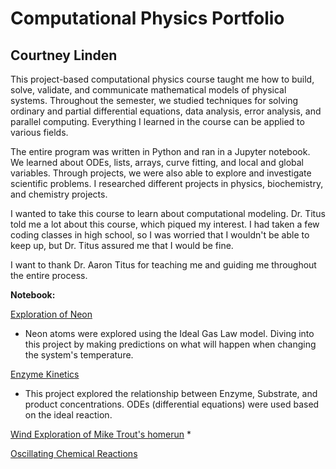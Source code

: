 # Computational Physics Portfolio
## Courtney Linden

This project-based computational physics course taught me how to build, solve, validate, and communicate mathematical models of physical systems. Throughout the semester, we studied techniques for solving ordinary and partial differential equations, data analysis, error analysis, and parallel computing. Everything I learned in the course can be applied to various fields.

The entire program was written in Python and ran in a Jupyter notebook. We learned about ODEs, lists, arrays, curve fitting, and local and global variables. Through projects, we were also able to explore and investigate scientific problems. I researched different projects in physics, biochemistry, and chemistry projects.

I wanted to take this course to learn about computational modeling. Dr. Titus told me a lot about this course, which piqued my interest. I had taken a few coding classes in high school, so I was worried that I wouldn't be able to keep up, but Dr. Titus assured me that I would be fine.

I want to thank Dr. Aaron Titus for teaching me and guiding me throughout the entire process.


**Notebook:**

[Exploration of Neon](https://github.com/clinden7/CP-Portfolio-/blob/3df89dcb6cafbc2790706f0add30208287a9101b/Exploration-of-Neon.ipynb)
* Neon atoms were explored using the Ideal Gas Law model. Diving into this project by making predictions on what will happen when changing the system's temperature.

[Enzyme Kinetics](https://github.com/clinden7/CP-Portfolio-/blob/60779ccf880b4e386bbf270acae5c45670bc421f/Enzyme-Kinetics.ipynb)
* This project explored the relationship between Enzyme, Substrate, and product concentrations. ODEs (differential equations) were used based on the ideal reaction. 

[Wind Exploration of Mike Trout's homerun](https://github.com/clinden7/CP-Portfolio-/blob/3df89dcb6cafbc2790706f0add30208287a9101b/Wind-Exploration.ipynb)
* 

[Oscillating Chemical Reactions](https://github.com/clinden7/CP-Portfolio-/blob/3df89dcb6cafbc2790706f0add30208287a9101b/Oscillating-Chemical-Reactions.ipynb)


